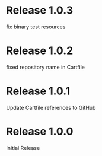 # Release 1.0.3
fix binary test resources

# Release 1.0.2
fixed repository name in Cartfile

# Release 1.0.1
Update Cartfile references to GitHub

# Release 1.0.0
Initial Release

